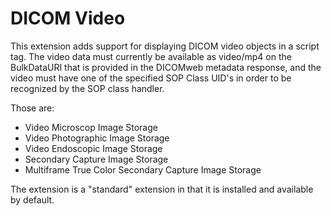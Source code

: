 # DICOM Video
This extension adds support for displaying DICOM video objects in a script tag.
The video data must currently be available as video/mp4 on the BulkDataURI that
is provided in the DICOMweb metadata response, and the video must have one of the
specified SOP Class UID's in order to be recognized by the SOP class handler.

Those are:
* Video Microscop Image Storage
* Video Photographic Image Storage
* Video Endoscopic Image Storage
* Secondary Capture Image Storage
* Multiframe True Color Secondary Capture Image Storage

The extension is a "standard" extension in that it is installed and available
by default.
